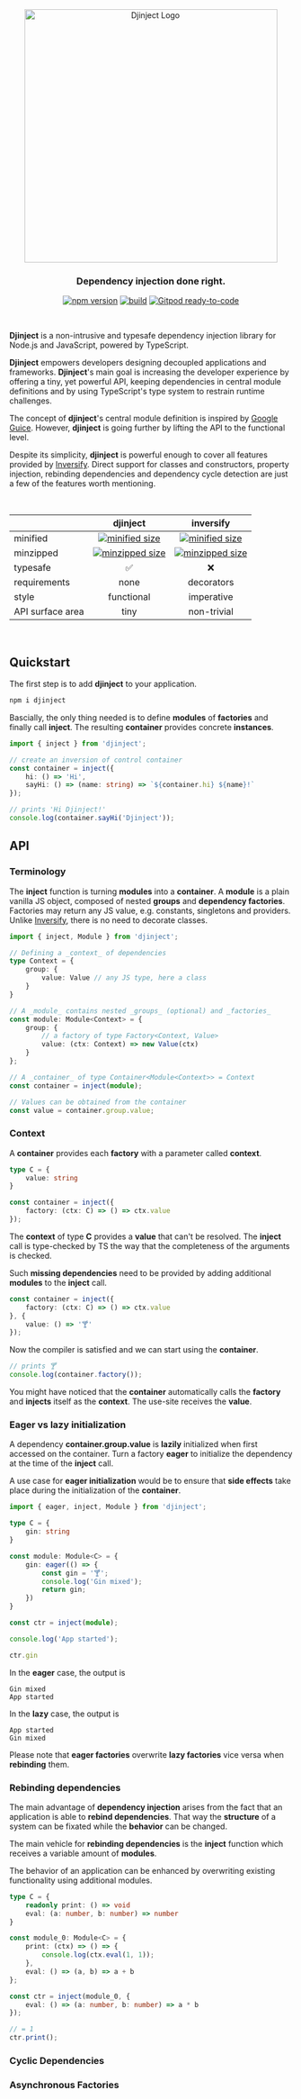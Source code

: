 <div id="djinject-logo" align="center">
  <a href="https://github.com/langium/djinject">
    <img alt="Djinject Logo" width="450" src="https://user-images.githubusercontent.com/743833/197622552-e613a4cc-bfd7-4757-b8ef-7679249e109f.png">
  </a>
  <h3>
    Dependency injection done right.
  </h3>
</div>

<div id="badges" align="center">

[![npm version](https://img.shields.io/npm/v/djinject?logo=npm&style=flat-square)](https://www.npmjs.com/package/djinject/)
[![build](https://img.shields.io/github/workflow/status/langium/djinject/Build/main?logo=github&style=flat-square)](https://github.com/langium/djinject/actions/workflows/build.yml)
[![Gitpod ready-to-code](https://img.shields.io/badge/Gitpod-ready--to--code-blue?logo=gitpod&style=flat-square)](https://gitpod.io/#https://github.com/langium/djinject)

</div>

<br>

**Djinject** is a non-intrusive and typesafe dependency injection library for Node.js and JavaScript, powered by TypeScript.

**Djinject** empowers developers designing decoupled applications and frameworks. **Djinject**'s main goal is increasing the developer experience by offering a tiny, yet powerful API, keeping dependencies in central module definitions and by using TypeScript's type system to restrain runtime challenges.

The concept of **djinject**'s central module definition is inspired by [Google Guice](https://github.com/google/guice). However, **djinject** is going further by lifting the API to the functional level.

Despite its simplicity, **djinject** is powerful enough to cover all features provided by [Inversify](https://github.com/inversify/InversifyJS). Direct support for classes and constructors, property injection, rebinding dependencies and dependency cycle detection are just a few of the features worth mentioning.

<br>

<div id="djinject vs inversify" align="center">

|                  |   djinject  |  inversify  |
|------------------|:----------:|:-----------:|
| minified         | [![minified size](https://img.shields.io/bundlephobia/min/djinject?label=&style=flat-square)](https://bundlephobia.com/result?p=djinject@latest) | [![minified size](https://img.shields.io/bundlephobia/min/inversify?label=&style=flat-square)](https://bundlephobia.com/result?p=inversify@latest) |
| minzipped        | [![minzipped size](https://img.shields.io/bundlephobia/minzip/djinject?label=&style=flat-square)](https://bundlephobia.com/result?p=djinject@latest) | [![minzipped size](https://img.shields.io/bundlephobia/minzip/inversify?label=&style=flat-square)](https://bundlephobia.com/result?p=inversify@latest) |
| typesafe         |      ✅    |      ❌      |
| requirements     |    none    | decorators  |
| style            | functional | imperative  |
| API surface area |    tiny    | non-trivial |

</div>

<br>

## Quickstart

The first step is to add **djinject** to your application.

```sh
npm i djinject
```

Bascially, the only thing needed is to define **modules** of **factories** and finally call **inject**. The resulting **container** provides concrete **instances**.

```ts
import { inject } from 'djinject';

// create an inversion of control container
const container = inject({
    hi: () => 'Hi',
    sayHi: () => (name: string) => `${container.hi} ${name}!`
});

// prints 'Hi Djinject!'
console.log(container.sayHi('Djinject'));
```

## API

### Terminology

The **inject** function is turning **modules** into a **container**. A **module** is a plain vanilla JS object, composed of nested **groups** and **dependency factories**. Factories may return any JS value, e.g. constants, singletons and providers. Unlike [Inversify](https://github.com/inversify/InversifyJS), there is no need to decorate classes.

```ts
import { inject, Module } from 'djinject';

// Defining a _context_ of dependencies
type Context = {
    group: {
        value: Value // any JS type, here a class
    }
}

// A _module_ contains nested _groups_ (optional) and _factories_
const module: Module<Context> = {
    group: {
        // a factory of type Factory<Context, Value>
        value: (ctx: Context) => new Value(ctx)
    }
};

// A _container_ of type Container<Module<Context>> = Context
const container = inject(module);

// Values can be obtained from the container
const value = container.group.value;
```

### Context

A **container** provides each **factory** with a parameter called **context**.

```ts
type C = {
    value: string
}

const container = inject({
    factory: (ctx: C) => () => ctx.value
});
```

The **context** of type **C** provides a **value** that can't be resolved. The **inject** call is type-checked by TS the way that the completeness of the arguments is checked.

Such **missing dependencies** need to be provided by adding additional **modules** to the **inject** call.

```ts
const container = inject({
    factory: (ctx: C) => () => ctx.value
}, {
    value: () => '🍸'
});
```

Now the compiler is satisfied and we can start using the **container**.

```ts
// prints 🍸
console.log(container.factory());
```

You might have noticed that the **container** automatically calls the **factory** and **injects** itself as the **context**. The use-site receives the **value**.

### Eager vs lazy initialization

A dependency **container.group.value** is **lazily** initialized when first accessed on the container. Turn a factory **eager** to initialize the dependency at the time of the **inject** call.

A use case for **eager initialization** would be to ensure that **side effects** take place during the initialization of the **container**. 

```ts
import { eager, inject, Module } from 'djinject';

type C = {
    gin: string
}

const module: Module<C> = {
    gin: eager(() => {
        const gin = '🍸';
        console.log('Gin mixed');
        return gin;
    })
}

const ctr = inject(module);

console.log('App started');

ctr.gin
```

In the **eager** case, the output is

```
Gin mixed
App started
```

In the **lazy** case, the output is

```
App started
Gin mixed
```

Please note that **eager factories** overwrite **lazy factories** vice versa when **rebinding** them.

### Rebinding dependencies

The main advantage of **dependency injection** arises from the fact that an application is able to **rebind dependencies**. That way the **structure** of a system can be fixated while the **behavior** can be changed.

The main vehicle for **rebinding dependencies** is the **inject** function which receives a variable amount of **modules**.

The behavior of an application can be enhanced by overwriting existing functionality using additional modules.

```ts
type C = {
    readonly print: () => void
    eval: (a: number, b: number) => number
}

const module_0: Module<C> = {
    print: (ctx) => () => {
        console.log(ctx.eval(1, 1));
    },
    eval: () => (a, b) => a + b
};

const ctr = inject(module_0, {
    eval: () => (a: number, b: number) => a * b
});

// = 1
ctr.print();
```

### Cyclic Dependencies

### Asynchronous Factories
